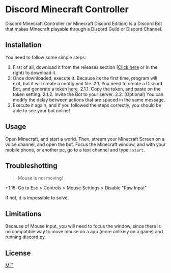 # Discord Minecraft Controller

Discord Minecraft Controller (or Minecraft Discord Edition) is a Discord Bot that makes Minecraft playable through a Discord Guild or Discord Channel.  

## Installation

You need to follow some simple steps:
1. First of all, download it from the releases section ([Click here](https://github.com/DolphinGamerYT/discord-minecraft-controller/releases) or in the right) to download it.
2. Once downloaded, execute it. Because its the first time, program will exit, but it will create a config.yml file.
  2.1. You need to create a Discord Bot, and generate a token [here](https://discord.com/developers/applications). 
    2.1.1. Copy the token, and paste on the token setting.
    2.1.2. Invite the Bot to your server.
  2.2. (Optional) You can modify the delay between actions that are spaced in the same message.
3. Execute it again, and if you followed the steps correctly, you should be able to see your bot online!

## Usage

Open Minecraft, and start a world. Then, stream your Minecraft Screen on a voice channel, and open the bot. Focus the Minecraft window, and with your mobile phone, or another pc, go to a text channel and type `!start`.

## Troubleshotting

> Mouse is not moving!

+1.15: Go to Esc > Controls > Mouse Settings > Disable "Raw Input"

If not, it is impossible to solve.


## Limitations

Because of Mouse Input, you will need to focus the window, since there is no compatible way to move mouse on a app (more unlikely on a game) and running discord.py.

## License
[MIT](https://choosealicense.com/licenses/mit/)
